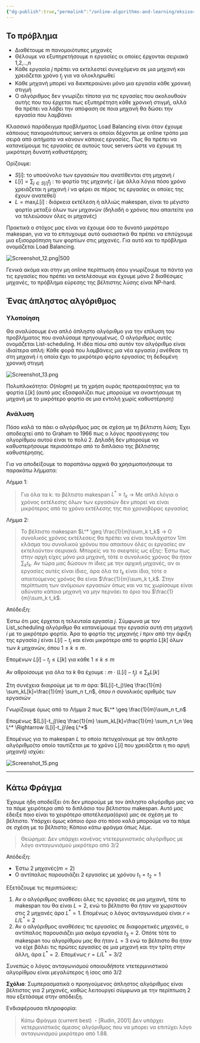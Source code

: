 ```yaml
---
{"dg-publish":true,"permalink":"/online-algorithms-and-learning/eksisorropisi-fortioy-load-balancing/","created":"2025-03-25T14:58:23.060+02:00","updated":"2025-03-28T12:30:20.157+02:00"}
---
```


## To πρόβλημα

- Διαθέτουμε m πανομοιότυπες μηχανές 
- Θέλουμε να εξυπηρετήσουμε n εργασίες οι οποίες έρχονται σειριακά 1,2,..,n
- Κάθε εργασία $j$ πρέπει να εκτελεστεί συνεχόμενα σε μια μηχανή και χρειάζεται χρόνο $t_j$ για να ολοκληρωθεί
- Κάθε μηχανή μπορεί να διεκπεραιώνει μόνο μια εργασία κάθε χρονική στιγμή
- Ο αλγόριθμος δεν γνωρίζει τίποτα για τις εργασίες που ακολουθούν αυτής που του έρχεται πως εξυπηρέτηση κάθε χρονική στιγμή, αλλά θα πρέπει να λάβει την απόφαση σε ποια μηχανή θα δώσει την εργασία που λαμβάνει

Κλασσικό παράδειγμα προβλήματος Load Balancing είναι όταν έχουμε κάποιους πανομοιότυπους servers οι οποίοι δέχονται με online τρόπο μια σειρά από αιτήματα να κάνουν κάποιες εργασίες. Πως θα πρέπει να κατανείμουμε τις εργασίες σε αυτούς τους servers ώστε να έχουμε τη μικρότερη δυνατή καθυστέρηση;

Ορίζουμε:

- $S[i]$: το υποσύνολο των εργασιών που ανατίθενται στη μηχανή $i$
- $L[i]=\sum_{j \in S[i]}t_j$ : το φορτίο της μηχανής $i$ (με άλλα λόγια πόσο χρόνο χρειάζεται η μηχανή $i$ να φέρει σε πέρας τις εργασίες οι οποίες της έχουν ανατεθεί)
- $L=\max_i L[i]$ : διάρκεια εκτέλεση ή αλλιώς makespan, είναι το μέγιστο φορτίο μεταξύ όλων των μηχανών (δηλαδή ο χρόνος που απαιτείτε για να τελειώσουν όλες οι μηχανές)

Πρακτικά ο στόχος μας είναι να έχουμε όσο το δυνατό μικρότερο makespan, για να το επιτυχουμε αυτό ουσιαστικά θα πρέπει να επιτύχουμε μια εξισορρόπηση των φορτίων στις μηχανές. Για αυτό και το πρόβλημα ονομάζεται Load Balancing.

![Screenshot_12.png|500](/img/user/Online%20Algorithms%20and%20Learning/Screenshot_12.png)


Γενικά ακόμα και στην μη online περίπτωση όπου γνωρίζουμε τα πάντα για τις εργασίες που πρέπει να εκτελέσουμε και έχουμε μόνο 2 διαθέσιμες μηχανές, το πρόβλημα εύρεσης της βέλτιστης λύσης είναι NP-hard.

## Ένας άπληστος αλγόριθμος

### Υλοποίηση 

Θα αναλύσουμε ένα απλό άπληστο αλγόριθμο για την επίλυση του προβλήματος που αναλύσαμε πρηγουμένως. Ο αλγόριθμος αυτός ονομάζεται List-scheduling. Η ιδέα πίσω από αυτόν τον αλγόριθμο είναι ιδιαίτερα απλή: Κάθε φορά που λαμβάνεις μια νέα εργασία $j$ ανέθεσε τη στη μηχανή $i$ η οποία έχει το μικρότερο φόρτο εργασίας τη δεδομένη χρονική στιγμή


![Screenshot_13.png](/img/user/Online%20Algorithms%20and%20Learning/Screenshot_13.png)

Πολυπλοκότητα: $Ο(nlogm)$ με τη χρήση ουράς προτεραιότητας για τα φορτία $L[k]$ (αυτό μας εξασφαλίζει πως μπορούμε να ανακτήσουμε τη μηχανή με το μικρότερο φορτίο σε μια εντολή χωρίς καθυστέρηση)

### Ανάλυση

Πόσο καλά τα πάει ο αλγόριθμος μας σε σχέση με τη βέλτιστη λύση; Έχει αποδειχτεί από το Graham το 1966 πως ο λόγος προσέγγισης του αλγορίθμου αυτού είναι το πολύ 2. Δηλαδή δεν μπορούμε να καθυστερήσουμε περισσότερο από το διπλάσιο της βέλτιστης καθυστέρησης.

Για να αποδείξουμε το παραπάνω αρχικά θα χρησιμοποιήσουμε τα παρακάτω λήμματα:

Λήμμα 1:
> Για όλα τα k: το βέλτιστο makespan $L^* \geq t_k$ -> Με απλά λόγια ο χρόνος εκτέλεσης όλων των εργασιών δεν μπορεί να είναι μικρότερος από το χρόνο εκτέλεσης της πιο χρονοβόρας εργασίας

Λήμμα 2:
> Το βέλτιστο makespan $L^* \geq \frac{1}{m}\sum_k t_k$ -> Ο συνολικός χρόνος εκτέλεσεις θα πρέπει να είναι τουλάχιστον $1/m$ κλάσμα του συνολικού χρόνου που απαιτουν όλες οι εργασίες αν εκτελούνταν σειριακά. Μπορείς να το σκεφτείς ως εξης: Έστω πως στην αρχή είχες μόνο μια μηχανή, τότε ο συνολικός χρόνος θα ήταν $\sum_k t_k$. Αν τώρα μας δώσουν m ίδιες με την αρχική μηχανές, αν οι εργασίες αυτές είναι ίδιες, άρα όλα τα $t_k$ είναι ίδια, τότε ο απαιτούμενος χρόνος θα είναι $\frac{1}{m}\sum_k t_k$. Στην περίπτωση των ανόμοιων εργασιών όπως και να τις χωρίσουμε είναι αδύνατο κάποια μηχανή να μην περνάει το όριο του $\frac{1}{m}\sum_k t_k$. 


Απόδειξη:

Έστω ότι μας έρχεται η τελευταία εργασία $j$. Σύμφωνα με τον List_scheduling αλγόριθμο θα κατανείμουμε την εργασία αυτή στη μηχανή $i$ με το μικρότερο φορτίο. Άρα το φορτίο της μηχανής $i$ πριν από την άφιξη της εργασία $j$  είναι $L[i]-t_j$  και είναι μικρότερο από το φορτίο $L[k]$ όλων των $k$ μηχανών, όπου $1\leq k \leq m$. 

Επομένων $L[i]-t_j \leq L[k]$ για κάθε $1\leq k \leq m$

Αν αθροίσουμε για όλα τα $k$ θα έχουμε : $m \cdot (L[i]-t_j)\leq \sum_kL[k]$ 

Στη συνέχεια διαιρούμε με το $m$ άρα:   $(L[i]-t_j)\leq \frac{1}{m} \sum_kL[k]=\frac{1}{m} \sum_n t_n$, όπου $n$ συνολικός αριθμός των εργασιών

Γνωρίζουμε όμως από το Λήμμα 2 πως $L^* \geq \frac{1}{m}\sum_n t_n$ 

Επομένως $(L[i]-t_j)\leq \frac{1}{m} \sum_kL[k]=\frac{1}{m} \sum_n t_n \leq L^* \Rightarrow (L[i]-t_j)\leq L^*$

Επομένως για το makespan $L$  το οποίο πετυχαίνουμε με τον άπληστο αλγόριθμο(το οποίο ταυτίζεται με το χρόνο $L[i]$ που χρειάζεται η πιο αργή μηχανή) ισχύει:

![Screenshot_15.png](/img/user/Online%20Algorithms%20and%20Learning/Screenshot_15.png)

---

## Κάτω Φράγμα 


Έχουμε ήδη αποδείξει ότι δεν μπορούμε με τον άπληστο αλγόριθμο μας να τα πάμε χειρότερα από το διπλάσιο του βέλτιστου makespan. Αυτό μας έδειξε ποιο είναι το χειρότερο αποτέλεσμα(όριο) μας σε σχέση με το βέλτιστο. Υπάρχει όμως κάποιο όριο στο πόσο καλά μπορούμε να τα πάμε σε σχέση με το βέλτιστο; Κάποιο κάτω φράγμα όπως λέμε. 

> Θεώρημα: Δεν υπάρχει κανένας ντετερµινιστικός αλγόριθµος µε λόγο ανταγωνισµού µικρότερο από 3/2

Απόδειξη:

- Έστω 2 μηχανές($m=2$)
- Ο αντίπαλος παρουσιάζει 2 εργασίες με χρόνου $t_1=t_2=1$

Εξετάζουμε τις περιπτώσεις:

1. Αν ο αλγόριθμος αναθέσει όλες τις εργασίες σε μια μηχανή, τότε το makespan του θα είναι $L=2$, ενώ το βέλτιστο θα ήταν να χωριστούν στις 2 μηχανές άρα $L^*=1$. Επομένως ο λόγος ανταγωνισμού είναι $r=L/L^*=2$
2. Αν ο αλγόριθμος αναθέσεις τις εργασίες σε διαφορετικές μηχανές, ο αντίπαλος παρουσιάζει μια ακόμα εργασία $t_3=2$. Οπότε τότε το makespan του αλγορίθμου μας θα ήταν $L=3$ ενώ το βέλτιστο θα ήταν να είχε βάλει τις πρώτες εργασίες σε μια μηχανή και την τρίτη στην άλλη, άρα $L^*=2$. Επομένως $r=L/L^*=3/2$

Συνεπώς ο λόγος ανταγωνισµού οποιουδήποτε ντετερµινιστικού αλγορίθµου είναι µεγαλύτερος ή ίσος από 3/2



**Σχόλιο**: Συµπερασµατικά ο προηγούµενος άπληστος αλγόριθµος είναι βέλτιστος για 2 µηχανές, καθώς λειτουργεί σύμφωνα με την περίπτωση 2 που εξετάσαμε στην απόδειξη.

Ενδιαφέρουσα πληροφορία:

> Κάτω Φράγµα (current best) ・[Rudin, 2001] Δεν υπάρχει νετερµινιστικός άµεσος αλγόριθµος που να µπορει να επιτύχει λόγο ανταγωνισµού µικρότερο από 1.88.


